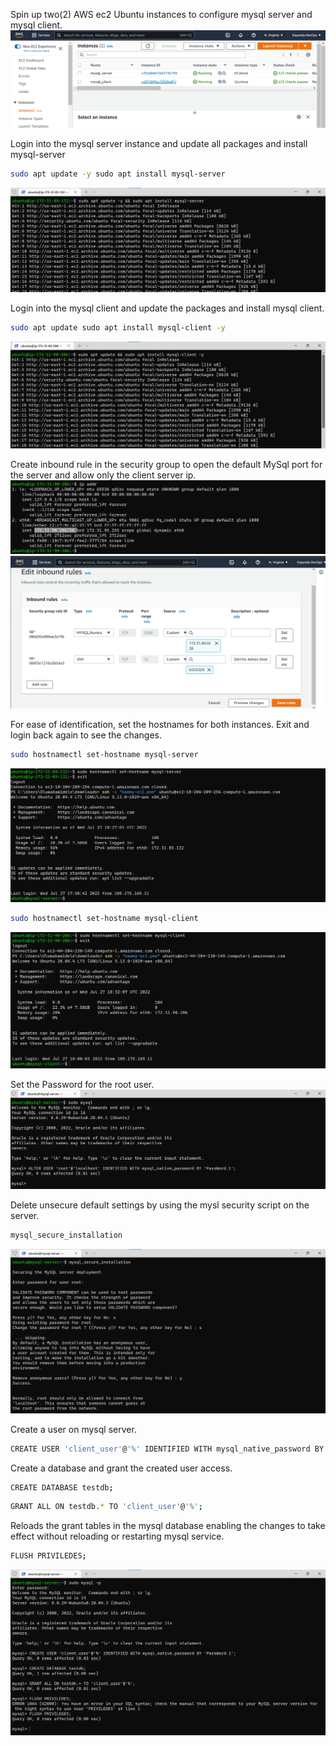 Spin up two(2) AWS ec2 Ubuntu instances to configure mysql server and mysql client.
![alt text](images/1.png)

Login into the mysql server instance and update all packages and install mysql-server
```bash
sudo apt update -y sudo apt install mysql-server
```
![alt text](images/2.png)

Login into the mysql client and update the packages and install mysql client.
```bash
sudo apt update sudo apt install mysql-client -y
```
![alt text](images/3.png)

Create inbound rule in the security group to open the default MySql port for the server and allow only the client server ip.
![alt text](images/4.png)
![alt text](images/5.png)

For ease of identification, set the hostnames for both instances. Exit and login back again to see the changes. 
```bash
sudo hostnamectl set-hostname mysql-server                  
```
![alt text](images/6.png)
```bash
sudo hostnamectl set-hostname mysql-client                  
```
![alt text](images/7.png)

Set the Password for the root user.
![alt text](images/8.png)

Delete unsecure default settings by using the mysl security script on the server.
```bash
mysql_secure_installation
```
![alt text](images/9.png)

Create a user on mysql server.
```bash
CREATE USER 'client_user'@'%' IDENTIFIED WITH mysql_native_password BY 'PassWord.1';
```
Create a database and grant the created user access.
```bash
CREATE DATABASE testdb;
```
```bash
GRANT ALL ON testdb.* TO 'client_user'@'%';
```
Reloads the grant tables in the mysql database enabling the changes to take effect without reloading or restarting mysql service.
```bash
FLUSH PRIVILEDES;
```
![alt text](images/10.png)
